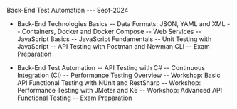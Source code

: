 Back-End Test Automation --- Sept-2024

- Back-End Technologies Basics
	-- Data Formats: JSON, YAML and XML
	-- Containers, Docker and Docker Compose
	-- Web Services
	-- JavaScript Basics
	-- JavaScript Fundamentals
  	-- Unit Testing with JavaScript
  	-- API Testing with Postman and Newman CLI
	-- Exam Preparation

- Back-End Test Automation
	-- API Testing with C#
	-- Continuous Integration (CI)
	-- Performance Testing Overview
	-- Workshop: Basic API Functional Testing with NUnit and RestSharp
	-- Workshop: Performance Testing with JMeter and K6
  	-- Workshop: Advanced API Functional Testing
	-- Exam Preparation


